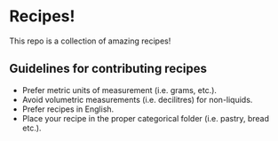 # Recipes!

This repo is a collection of amazing recipes!

## Guidelines for contributing recipes

* Prefer metric units of measurement (i.e. grams, etc.).
* Avoid volumetric measurements (i.e. decilitres) for non-liquids.
* Prefer recipes in English.
* Place your recipe in the proper categorical folder (i.e. pastry, bread etc.).
